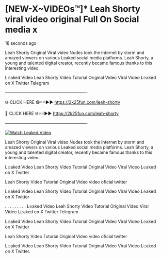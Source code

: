 # [NEW-X~VIDEOs™]* Leah Shorty viral video original Full On Social media x

18 seconds ago

Leah Shorty Original Viral video Nudes took the internet by storm and amazed viewers on various Leaked social media platforms. Leah Shorty, a young and talented digital creator, recently became famous thanks to this interesting video.

L𝚎aked Video Leah Shorty Video Tutorial Original Video Viral Video L𝚎aked on X Twitter Telegram

———————————————————-

🌐 CLICK HERE 🟢==►► https://2k25fun.com/leah-shorty

🔴 CLICK HERE 🌐==►► https://2k25fun.com/leah-shorty

———————————————————-

[![Watch Leaked Video](https://miro.medium.com/v2/resize:fit:828/format:webp/1*cilzJN44JGOrTw9NJCrNHA.gif "Watch Leaked Video")](https://2k25fun.com/leah-shorty)

Leah Shorty Original Viral video Nudes took the internet by storm and amazed viewers on various Leaked social media platforms. Leah Shorty, a young and talented digital creator, recently became famous thanks to this interesting video.

L𝚎aked Video Leah Shorty Video Tutorial Original Video Viral Video L𝚎aked on X Twitter

Leah Shorty Video Tutorial Original Video video oficial twitter

L𝚎aked Video Leah Shorty Video Tutorial Original Video Viral Video L𝚎aked on X Twitter

. . . . . . . . . L𝚎aked Video Leah Shorty Video Tutorial Original Video Viral Video L𝚎aked on X Twitter Telegram

L𝚎aked Video Leah Shorty Video Tutorial Original Video Viral Video L𝚎aked on X Twitter

Leah Shorty Video Tutorial Original Video video oficial twitter

L𝚎aked Video Leah Shorty Video Tutorial Original Video Viral Video L𝚎aked on X Twitter.